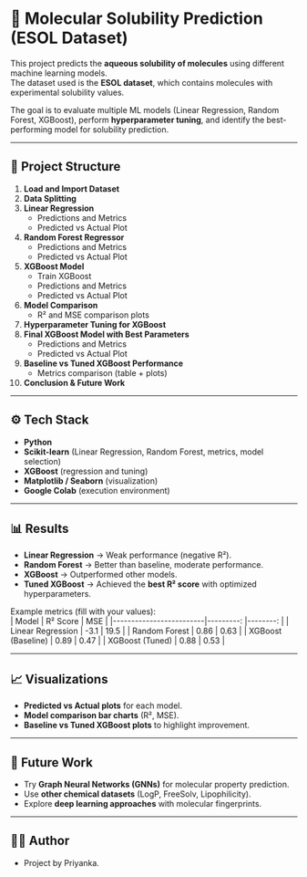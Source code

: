 # 🧪 Molecular Solubility Prediction (ESOL Dataset)

This project predicts the **aqueous solubility of molecules** using different machine learning models.  
The dataset used is the **ESOL dataset**, which contains molecules with experimental solubility values.  

The goal is to evaluate multiple ML models (Linear Regression, Random Forest, XGBoost), perform **hyperparameter tuning**, and identify the best-performing model for solubility prediction.  

---

## 📂 Project Structure

1. **Load and Import Dataset**  
2. **Data Splitting**  
3. **Linear Regression**  
   - Predictions and Metrics  
   - Predicted vs Actual Plot  
4. **Random Forest Regressor**  
   - Predictions and Metrics  
   - Predicted vs Actual Plot  
5. **XGBoost Model**  
   - Train XGBoost  
   - Predictions and Metrics  
   - Predicted vs Actual Plot  
6. **Model Comparison**  
   - R² and MSE comparison plots  
7. **Hyperparameter Tuning for XGBoost**  
8. **Final XGBoost Model with Best Parameters**  
   - Predictions and Metrics  
   - Predicted vs Actual Plot  
9. **Baseline vs Tuned XGBoost Performance**  
   - Metrics comparison (table + plots)  
10. **Conclusion & Future Work**  

---

## ⚙️ Tech Stack

- **Python**
- **Scikit-learn** (Linear Regression, Random Forest, metrics, model selection)
- **XGBoost** (regression and tuning)
- **Matplotlib / Seaborn** (visualization)
- **Google Colab** (execution environment)

---

## 📊 Results

- **Linear Regression** → Weak performance (negative R²).  
- **Random Forest** → Better than baseline, moderate performance.  
- **XGBoost** → Outperformed other models.  
- **Tuned XGBoost** → Achieved the **best R² score** with optimized hyperparameters.  

Example metrics (fill with your values):  
| Model                   | R² Score  |   MSE   |
|-------------------------|---------: |--------: |
| Linear Regression       |   -3.1    |   19.5   |
| Random Forest           |    0.86   |   0.63   |
| XGBoost (Baseline)      |    0.89   |   0.47   |
| XGBoost (Tuned)         |    0.88   |   0.53   |

---

## 📈 Visualizations

- **Predicted vs Actual plots** for each model.  
- **Model comparison bar charts** (R², MSE).  
- **Baseline vs Tuned XGBoost plots** to highlight improvement.  

---

## 🚀 Future Work

- Try **Graph Neural Networks (GNNs)** for molecular property prediction.  
- Use **other chemical datasets** (LogP, FreeSolv, Lipophilicity).  
- Explore **deep learning approaches** with molecular fingerprints.  

---

## 👩‍💻 Author

- Project by Priyanka.
